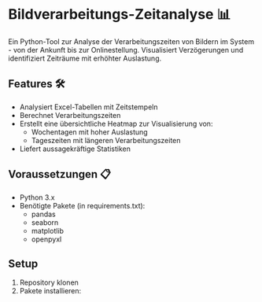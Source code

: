 # Bildverarbeitungs-Zeitanalyse 📊

Ein Python-Tool zur Analyse der Verarbeitungszeiten von Bildern im System - von der Ankunft bis zur Onlinestellung. Visualisiert Verzögerungen und identifiziert Zeiträume mit erhöhter Auslastung.

## Features 🛠

- Analysiert Excel-Tabellen mit Zeitstempeln
- Berechnet Verarbeitungszeiten
- Erstellt eine übersichtliche Heatmap zur Visualisierung von:
  - Wochentagen mit hoher Auslastung
  - Tageszeiten mit längeren Verarbeitungszeiten
- Liefert aussagekräftige Statistiken

## Voraussetzungen 📋

- Python 3.x
- Benötigte Pakete (in requirements.txt):
  - pandas
  - seaborn
  - matplotlib
  - openpyxl

## Setup

1. Repository klonen
2. Pakete installieren: